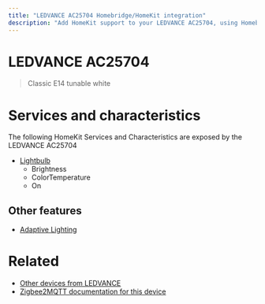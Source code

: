 ```yaml
---
title: "LEDVANCE AC25704 Homebridge/HomeKit integration"
description: "Add HomeKit support to your LEDVANCE AC25704, using Homebridge, Zigbee2MQTT and homebridge-z2m."
---
```

<!---
This file has been GENERATED using src/docgen/docgen.ts
DO NOT EDIT THIS FILE MANUALLY!
-->
# LEDVANCE AC25704
> Classic E14 tunable white


# Services and characteristics
The following HomeKit Services and Characteristics are exposed by
the LEDVANCE AC25704

* [Lightbulb](../../light.md)
  * Brightness
  * ColorTemperature
  * On


## Other features
* [Adaptive Lighting](../../light.md)


# Related
* [Other devices from LEDVANCE](../index.md#ledvance)
* [Zigbee2MQTT documentation for this device](https://www.zigbee2mqtt.io/devices/AC25704.html)